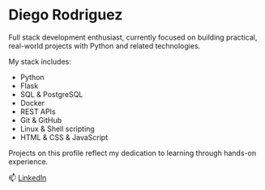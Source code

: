 # Diego Rodriguez

Full stack development enthusiast, currently focused on building practical, real-world projects with Python and related technologies.

My stack includes:
- Python
- Flask
- SQL & PostgreSQL
- Docker
- REST APIs
- Git & GitHub
- Linux & Shell scripting
- HTML & CSS & JavaScript

Projects on this profile reflect my dedication to learning through hands-on experience.

📫 [LinkedIn](https://www.linkedin.com/in/diegobackend)

